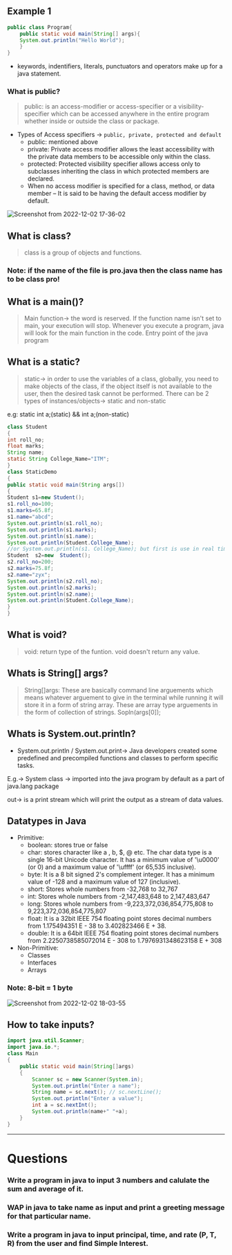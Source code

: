 ## Example 1

```java
public class Program{
    public static void main(String[] args){
	System.out.println("Hello World");
    }
}

```
 - keywords, indentifiers, literals, punctuators and operators make up for a java statement.

### What is public?
> public: is an access-modifier or access-specifier or a visibility-specifier which can be accessed anywhere in the entire program whether inside or outside the class or package.

- Types of Access specifiers ->
 ```public, private, protected and default```
	- public: mentioned above
	- private:  Private access modifier allows the least accessibility with the private data members to be accessible only within the class.
	- protected: Protected visibility specifier allows access only to subclasses inheriting the class in which protected members are declared. 
	- When no access modifier is specified for a class, method, or data member – It is said to be having the default access modifier by default. 
	
![Screenshot from 2022-12-02 17-36-02](https://user-images.githubusercontent.com/66300439/205289291-5d9ca965-787e-4c84-957b-9bd4c8d321cb.png)

## What is class?
> class is a group of objects and functions.

### Note: if the name of the file is pro.java then the class name has to be class pro!

## What is a main()?
 > Main function-> the word is reserved. If the function name isn't set to main, your execution will stop. Whenever you execute a program, java will look for the main function in the code. Entry point of the java program


## What is a static?
 > static-> in order to use the variables of a class, globally, you need to make objects of the class, if the object itself is not available to the user, then the desired task cannot be performed.
There can be 2 types of instances/objects-> static and non-static

e.g:  static int a;(static)   &&   int a;(non-static)
```java
class Student
{
int roll_no;
float marks;
String name;
static String College_Name="ITM";
}
class StaticDemo
{
public static void main(String args[])
{
Student s1=new Student();
s1.roll_no=100;
s1.marks=65.8f;
s1.name="abcd";
System.out.println(s1.roll_no);
System.out.println(s1.marks);
System.out.println(s1.name);
System.out.println(Student.College_Name); 
//or System.out.println(s1. College_Name); but first is use in real time.
Student  s2=new  Student();
s2.roll_no=200;
s2.marks=75.8f;
s2.name="zyx";
System.out.println(s2.roll_no);
System.out.println(s2.marks);
System.out.println(s2.name);
System.out.println(Student.College_Name); 
}
}
```

## What is void? 
> void:  return type of the funtion. void doesn't return any value. 

## Whats is String[] args?
> String[]args: These are basically command line arguements which means whatever arguement to give in the terminal while running it will store it in a form of string array. These are array type arguements in the form of collection of strings.
Sopln(args[0]);

## Whats is System.out.println?
 - System.out.println / System.out.print-> Java developers created some predefined and precompiled functions and classes to perform specific tasks.

E.g.-> System class -> imported into the java program by default as a part of java.lang package

out-> is a print stream which will print the output as a stream of data values.

## Datatypes in Java
- Primitive: 
	- boolean: stores true or false
	- char: stores character like a , b, $, @ etc. The char data type is a single 16-bit Unicode character. It has a minimum value of '\u0000' (or 0) and a maximum value of '\uffff' (or 65,535 inclusive).
	- byte: It is a 8 bit signed 2's complement integer. It has a minimum value of -128 and a maximum value of 127 (inclusive).
	- short: Stores whole numbers from -32,768 to 32,767
	- int: Stores whole numbers from -2,147,483,648 to 2,147,483,647
	- long: Stores whole numbers from -9,223,372,036,854,775,808 to 9,223,372,036,854,775,807
	- float: It is a 32bit IEEE 754 floating point stores decimal numbers  from 1.175494351 E - 38 to 3.402823466 E + 38.
	- double: It is a 64bit IEEE 754 floating point stores decimal numbers from 2.2250738585072014 E - 308	to 1.7976931348623158 E + 308
- Non-Primitive: 
	- Classes
	- Interfaces
	- Arrays 
### Note: 8-bit = 1 byte
![Screenshot from 2022-12-02 18-03-55](https://user-images.githubusercontent.com/66300439/205293963-2827ce7d-a88a-48e5-9d10-d41017fad129.png)


## How to take inputs? 
```java
import java.util.Scanner;	
import java.io.*;	
class Main	
{	
    public static void main(String[]args)
    { 
        Scanner sc = new Scanner(System.in);
        System.out.println("Enter a name"); 
        String name = sc.next(); // sc.nextLine();       
        System.out.println("Enter a value"); 
        int a = sc.nextInt();
        System.out.println(name+" "+a); 
    } 
} 
```
____
# Questions
### Write a program in java to input 3 numbers and calulate the sum and average of it.


### WAP in java to take name as input and print a greeting message for that particular name.


### Write a program in java to input principal, time, and rate (P, T, R) from the user and find Simple Interest.


